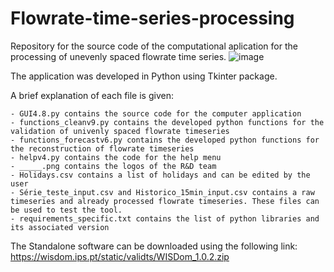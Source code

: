 # Flowrate-time-series-processing

Repository for the source code of the computational aplication for the processing of unevenly spaced flowrate time series.
![image](https://user-images.githubusercontent.com/92049028/136254287-ac893768-3b86-4b8c-a333-85bd5f472b1d.png)


The application was developed in Python using Tkinter package. 

A brief explanation of each file is given:

	- GUI4.8.py contains the source code for the computer application
	- functions_cleanv9.py contains the developed python functions for the validation of univenly spaced flowrate timeseries
	- functions_forecastv6.py contains the developed python functions for the reconstruction of flowrate timeseries
	- helpv4.py contains the code for the help menu
	- _____.png contains the logos of the R&D team
	- Holidays.csv contains a list of holidays and can be edited by the user
	- Série_teste_input.csv and Historico_15min_input.csv contains a raw timeseries and already processed flowrate timeseries. These files can be used to test the tool.
	- requirements_specific.txt contains the list of python libraries and its associated version

The Standalone software can be downloaded using the following link: https://wisdom.ips.pt/static/validts/WISDom_1.0.2.zip
